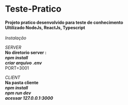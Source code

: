 # Teste-Pratico

**Projeto pratico desenvolvido para teste de conhecimento** <br />
**Ultilizado NodeJs, ReactJs, Typescript** <br /><br />
*Instalação* <br />

*SERVER* <br />
**No diretorio server :** <br />
***npm install*** <br />
***criar arquivo .env*** <br />
PORT=3001 <br />

*CLIENT* <br />
**Na pasta cliente** <br />
***npm install*** <br />
***npm run dev*** <br />
***acessar 127.0.0.1:3000*** <br />

